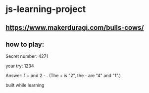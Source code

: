# js-learning-project

https://www.makerduragi.com/bulls-cows/
-------
how to play:
-------
  Secret number: 4271

  your try: 1234

  Answer: 1 + and 2 - . (The + is "2", the - are "4" and "1".)

built while learning

